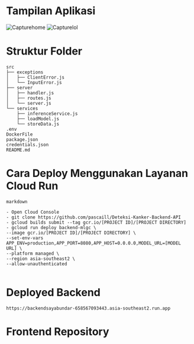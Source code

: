 # Tampilan Aplikasi 
![Capturehome](https://raw.githubusercontent.com/pascaill/Deteksi-Kanker-Backend-API/master/Capturehome.PNG)
![Capturelol](https://raw.githubusercontent.com/pascaill/Deteksi-Kanker-Backend-API/master/Capturelol.PNG)

# Struktur Folder

```
src
├── exceptions
│   ├── ClientError.js
│   └── InputError.js
├── server
│   ├── handler.js
│   ├── routes.js
│   └── server.js
└── services
    ├── inferenceService.js
    ├── loadModel.js
    └── storeData.js
.env
DockerFile
package.json
credentials.json
README.md

```


# Cara Deploy Menggunakan Layanan Cloud Run

```
markdown

- Open Cloud Console
- git clone https://github.com/pascaill/Deteksi-Kanker-Backend-API
- gcloud builds submit --tag gcr.io/[PROJECT ID]/[PROJECT DIRECTORY]
- gcloud run deploy backend-mlgc \
--image gcr.io/[PROJECT ID]/[PROJECT DIRECTORY] \
--set-env-vars APP_ENV=production,APP_PORT=8080,APP_HOST=0.0.0.0,MODEL_URL=[MODEL URL] \
--platform managed \
--region asia-southeast2 \
--allow-unauthenticated
  
```

# Deployed Backend 
```
https://backendsayabundar-658567093443.asia-southeast2.run.app
```

# Frontend Repository

